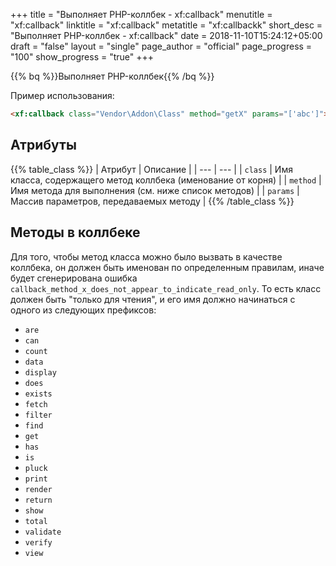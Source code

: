 +++
title = "Выполняет PHP-коллбек - xf:callback"
menutitle = "xf:callback"
linktitle = "xf:callback"
metatitle = "xf:callbackk"
short_desc = "Выполняет PHP-коллбек - xf:callback"
date = 2018-11-10T15:24:12+05:00
draft = "false"
layout = "single"
page_author = "official"
page_progress = "100"
show_progress = "true"
+++

{{% bq %}}Выполняет PHP-коллбек{{% /bq %}}

Пример использования:

```html
<xf:callback class="Vendor\Addon\Class" method="getX" params="['abc']"></xf:callback>
```

## Атрибуты

{{% table_class %}}
| Атрибут | Описание |
| --- | --- |
| `class` | Имя класса, содержащего метод коллбека (именование от корня) |
| `method` | Имя метода для выполнения (см. ниже список методов) |
| `params` | Массив параметров, передаваемых методу |
{{% /table_class %}}

## Методы в коллбеке

Для того, чтобы метод класса можно было вызвать в качестве коллбека, он должен быть именован по определенным правилам, иначе будет сгенерирована ошибка `callback_method_x_does_not_appear_to_indicate_read_only`. То есть класс должен быть "только для чтения", и его имя должно начинаться с одного из следующих префиксов:

- `are`
- `can`
- `count`
- `data`
- `display`
- `does`
- `exists`
- `fetch`
- `filter`
- `find`
- `get`
- `has`
- `is`
- `pluck`
- `print`
- `render`
- `return`
- `show`
- `total`
- `validate`
- `verify`
- `view`
